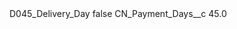 <?xml version="1.0" encoding="UTF-8"?>
<CustomMetadata xmlns="http://soap.sforce.com/2006/04/metadata" xmlns:xsi="http://www.w3.org/2001/XMLSchema-instance" xmlns:xsd="http://www.w3.org/2001/XMLSchema">
    <label>D045_Delivery_Day</label>
    <protected>false</protected>
    <values>
        <field>CN_Payment_Days__c</field>
        <value xsi:type="xsd:double">45.0</value>
    </values>
</CustomMetadata>
